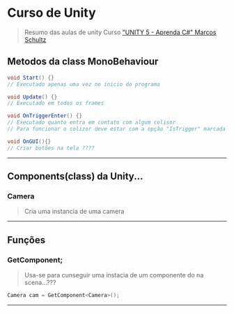 # Curso de Unity
> Resumo das aulas de unity 
> Curso ["UNITY 5 - Aprenda C#" Marcos Schultz](https://www.youtube.com/playlist?list=PL0TaCOFAHoO-Wpq6FuN9gwr7WAdPEKUnh)

## Metodos da class MonoBehaviour
```c#
void Start() {} 
// Executado apenas uma vez no inicio do programa

void Update() {} 
// Executado em todos os frames

void OnTriggerEnter() {} 
// Executado quanto entra em contato com algum colisor
// Para funcionar o colizor deve estar com a opção "IsTrigger" marcada

void OnGUI(){}
// Criar botões na tela ????

```
----
## Components(class) da Unity...
### Camera
> Cria uma instancia de uma camera
----
## Funções

### GetComponent;
> Usa-se para cunseguir uma instacia de um componente do na scena...???
```c#
Camera cam = GetComponent<Camera>();
```
----

